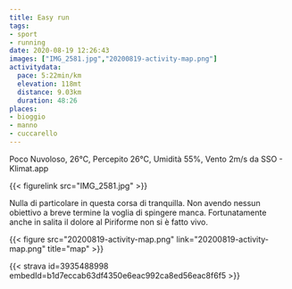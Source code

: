 ```yaml
---
title: Easy run
tags:
- sport
- running
date: 2020-08-19 12:26:43
images: ["IMG_2581.jpg","20200819-activity-map.png"]
activitydata:
  pace: 5:22min/km
  elevation: 118mt
  distance: 9.03km
  duration: 48:26
places:
- bioggio
- manno
- cuccarello
---
```


Poco Nuvoloso, 26°C, Percepito 26°C, Umidità 55%, Vento 2m/s da SSO - Klimat.app

<!--more-->

{{< figurelink src="IMG_2581.jpg" >}}

Nulla di particolare in questa corsa di tranquilla. Non avendo nessun obiettivo a breve termine la voglia di spingere manca. Fortunatamente anche in salita il dolore al Piriforme non si è fatto vivo.

{{< figure src="20200819-activity-map.png" link="20200819-activity-map.png" title="map" >}}


{{< strava id=3935488998 embedId=b1d7eccab63df4350e6eac992ca8ed56eac8f6f5 >}}
